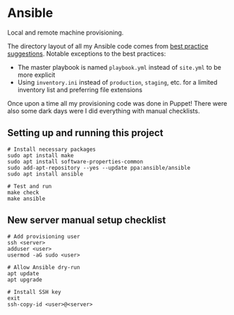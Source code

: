 # Ansible

Local and remote machine provisioning.

The directory layout of all my Ansible code comes from [best practice suggestions](https://docs.ansible.com/ansible/2.8/user_guide/playbooks_best_practices.html#directory-layout).
Notable exceptions to the best practices:
- The master playbook is named `playbook.yml` instead of `site.yml` to be more explicit
- Using `inventory.ini` instead of `production`, `staging`, etc. for a limited inventory list and preferring file extensions

Once upon a time all my provisioning code was done in Puppet!
There were also some dark days were I did everything with manual checklists.

## Setting up and running this project

```shell
# Install necessary packages
sudo apt install make
sudo apt install software-properties-common
sudo add-apt-repository --yes --update ppa:ansible/ansible
sudo apt install ansible

# Test and run
make check
make ansible
```

## New server manual setup checklist

```shell
# Add provisioning user
ssh <server>
adduser <user>
usermod -aG sudo <user>

# Allow Ansible dry-run
apt update
apt upgrade

# Install SSH key
exit
ssh-copy-id <user>@<server>
```
